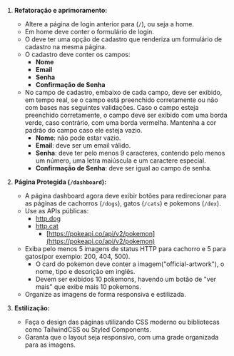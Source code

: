 1. **Refatoração e aprimoramento:**
	- Altere a página de login anterior para  (`/`), ou seja a home.
	- Em home deve conter o formulário de login.
	- O deve ter uma opção de cadastro que renderiza um formulário de cadastro na mesma página.
	- O cadastro deve conter os campos:
		- **Nome**
		- **Email**
		- **Senha**
		- **Confirmação de Senha**
	- No campo de cadastro, embaixo de cada campo, deve ser exibido, em tempo real, se o campo está preenchido corretamente ou não com bases nas seguintes validações. Caso o campo esteja preenchido corretamente, o campo deve ser exibido com uma borda verde, caso contrário, com uma borda vermelha. Mantenha a cor padrão do campo caso ele esteja vazio.
		- **Nome**: não pode estar vazio.
		- **Email**: deve ser um email válido.
		- **Senha**: deve ter pelo menos 9 caracteres, contendo pelo menos um número, uma letra maiúscula e um caractere especial.
		- **Confirmação de Senha**: deve ser igual ao campo de senha.

2. **Página Protegida (`/dashboard`):**
   - A página dashboard agora deve exibir botões para redirecionar para as páginas de cachorros (`/dogs`), gatos (`/cats`) e pokemons (`/dex`).
   - Use as APIs públicas:
     - [http.dog](https://http.dog)
     - [http.cat](https://http.cat)
		 - [https://pokeapi.co/api/v2/pokemon](https://pokeapi.co/api/v2/pokemon)
   - Exiba pelo menos 5 imagens de status HTTP para cachorro e 5 para gatos(por exemplo: 200, 404, 500).
	 - O card do pokemon deve conter a imagem("official-artwork"), o nome, tipo e descrição em inglês.
	 - Devem ser exibidos 10 pokemons, havendo um botão de "ver mais" que exibe mais 10 pokemons.
   - Organize as imagens de forma responsiva e estilizada.

3. **Estilização:**
   - Faça o design das páginas utilizando CSS moderno ou bibliotecas como TailwindCSS ou Styled Components.
   - Garanta que o layout seja responsivo, com uma grade organizada para as imagens.